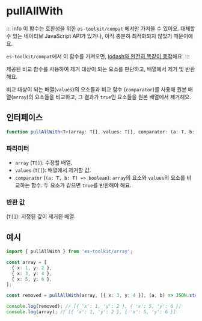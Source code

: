 # pullAllWith

::: info
이 함수는 호환성을 위한 `es-toolkit/compat` 에서만 가져올 수 있어요. 대체할 수 있는 네이티브 JavaScript API가 있거나, 아직 충분히 최적화되지 않았기 때문이에요.

`es-toolkit/compat`에서 이 함수를 가져오면, [lodash와 완전히 똑같이 동작](../../../compatibility.md)해요.
:::

제공된 비교 함수를 사용하여 제거 대상이 되는 요소를 판단하고, 배열에서 제거 및 반환해요.

비교 대상이 되는 배열(`values`)의 요소들과 비교 함수 (`comparator`)를 사용해 원본 배열(`array`)의 요소들을 비교하고, 그 결과가 `true`인 요소들을 원본 배열에서 제거해요.

## 인터페이스

```typescript
function pullAllWith<T>(array: T[], values: T[], comparator: (a: T, b: T) => boolean): T[];
```

### 파라미터

- `array` (`T[]`): 수정할 배열.
- `values` (`T[]`): 배열에서 제거할 값.
- `comparator` (`(a: T, b: T) => boolean`): `array`의 요소와 `values`의 요소를 비교하는 함수. 두 요소가 같으면 `true`를 반환해야 해요.

### 반환 값

(`T[]`): 지정된 값이 제거된 배열.

## 예시

```typescript
import { pullAllWith } from 'es-toolkit/array';

const array = [
  { x: 1, y: 2 },
  { x: 3, y: 4 },
  { x: 5, y: 6 },
];

const removed = pullAllWith(array, [{ x: 3, y: 4 }], (a, b) => JSON.stringify(a) === JSON.stringify(b));

console.log(removed); // [{ 'x': 1, 'y': 2 }, { 'x': 5, 'y': 6 }]
console.log(array); // [{ 'x': 1, 'y': 2 }, { 'x': 5, 'y': 6 }]
```
